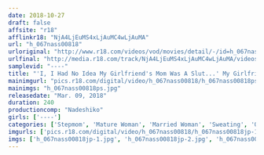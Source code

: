 ```yaml
---
date: 2018-10-27
draft: false
affsite: "r18"
afflinkr18: "NjA4LjEuMS4xLjAuMC4wLjAuMA"
url: "h_067nass00818"
urloriginal: "http://www.r18.com/videos/vod/movies/detail/-/id=h_067nass00818"
urlfinal: "http://media.r18.com/track/NjA4LjEuMS4xLjAuMC4wLjAuMA/videos/vod/movies/detail/-/id=h_067nass00818"
samplevid: "----"
title: "'I, I Had No Idea My Girlfriend's Mom Was A Slut...' My Girlfriend's Mom Was Peeping On Us While I Was Fucking Her Daughter, And I Thought I Was In Big Trouble, But Then She Got Hot And Horny, And Then..."
mainimgurl: "pics.r18.com/digital/video/h_067nass00818/h_067nass00818ps.jpg"
mainimgs: "h_067nass00818ps.jpg"
releasedate: "Mar. 09, 2018"
duration: 240
productioncomp: "Nadeshiko"
girls: ['----']
categories: ['Stepmom', 'Mature Woman', 'Married Woman', 'Sweating', 'Over 4 Hours', 'Bitch']
imgurls: ['pics.r18.com/digital/video/h_067nass00818/h_067nass00818jp-1.jpg', 'pics.r18.com/digital/video/h_067nass00818/h_067nass00818jp-2.jpg', 'pics.r18.com/digital/video/h_067nass00818/h_067nass00818jp-3.jpg', 'pics.r18.com/digital/video/h_067nass00818/h_067nass00818jp-4.jpg', 'pics.r18.com/digital/video/h_067nass00818/h_067nass00818jp-5.jpg', 'pics.r18.com/digital/video/h_067nass00818/h_067nass00818jp-6.jpg', 'pics.r18.com/digital/video/h_067nass00818/h_067nass00818jp-7.jpg', 'pics.r18.com/digital/video/h_067nass00818/h_067nass00818jp-8.jpg', 'pics.r18.com/digital/video/h_067nass00818/h_067nass00818jp-9.jpg', 'pics.r18.com/digital/video/h_067nass00818/h_067nass00818jp-10.jpg', 'pics.r18.com/digital/video/h_067nass00818/h_067nass00818jp-11.jpg', 'pics.r18.com/digital/video/h_067nass00818/h_067nass00818jp-12.jpg', 'pics.r18.com/digital/video/h_067nass00818/h_067nass00818jp-13.jpg', 'pics.r18.com/digital/video/h_067nass00818/h_067nass00818jp-14.jpg', 'pics.r18.com/digital/video/h_067nass00818/h_067nass00818jp-15.jpg', 'pics.r18.com/digital/video/h_067nass00818/h_067nass00818jp-16.jpg', 'pics.r18.com/digital/video/h_067nass00818/h_067nass00818jp-17.jpg', 'pics.r18.com/digital/video/h_067nass00818/h_067nass00818jp-18.jpg', 'pics.r18.com/digital/video/h_067nass00818/h_067nass00818jp-19.jpg', 'pics.r18.com/digital/video/h_067nass00818/h_067nass00818jp-20.jpg']
imgs: ['h_067nass00818jp-1.jpg', 'h_067nass00818jp-2.jpg', 'h_067nass00818jp-3.jpg', 'h_067nass00818jp-4.jpg', 'h_067nass00818jp-5.jpg', 'h_067nass00818jp-6.jpg', 'h_067nass00818jp-7.jpg', 'h_067nass00818jp-8.jpg', 'h_067nass00818jp-9.jpg', 'h_067nass00818jp-10.jpg', 'h_067nass00818jp-11.jpg', 'h_067nass00818jp-12.jpg', 'h_067nass00818jp-13.jpg', 'h_067nass00818jp-14.jpg', 'h_067nass00818jp-15.jpg', 'h_067nass00818jp-16.jpg', 'h_067nass00818jp-17.jpg', 'h_067nass00818jp-18.jpg', 'h_067nass00818jp-19.jpg', 'h_067nass00818jp-20.jpg']
---
```

